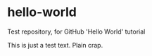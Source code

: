 # hello-world

Test repository, for GitHub 'Hello World' tutorial

This is just a test text. Plain crap.
